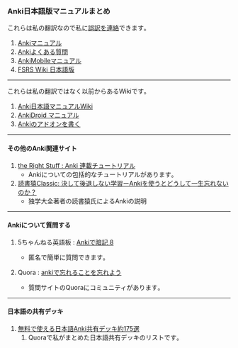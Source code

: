 ### Anki日本語版マニュアルまとめ

これらは私の翻訳なので私に[誤訳を連絡](https://forms.gle/FeBrhcgasYfYcQkZ7)できます｡

1. [Ankiマニュアル](https://shigeyukey.github.io/anki-manual-jp/)
1. [Ankiよくある質問](https://shigeyukey.github.io/Anki-faqs-jp/)
1. [AnkiMobileマニュアル](https://shigeyukey.github.io/ankimobile-docs-jp/)
1. [FSRS Wiki 日本語版](https://shigeyukey.github.io/FSRS-jp/)

----

これらは私の翻訳ではなく以前からあるWikiです｡

1. [Anki日本語マニュアルWiki](https://wikiwiki.jp/rage2050/)
1. [AnkiDroid マニュアル](https://ankidroid.org/docs/manual-ja.html)
1. [Ankiのアドオンを書く](https://t-cool.github.io/anki-addon-docs-ja/)


----
#### その他のAnki関連サイト

1. [the Right Stuff : Anki 連載チュートリアル](https://rs.luminousspice.com/index-how-to-anki/)
    * Ankiについての包括的なチュートリアルがあります｡
1. [読書猿Classic: 決して後退しない学習ーAnkiを使うとどうして一生忘れないのか？](https://readingmonkey.blog.fc2.com/blog-entry-678.html)
    * 独学大全著者の読書猿氏によるAnkiの説明


----
#### Ankiについて質問する

1. 5ちゃんねる英語板 : [Ankiで暗記 8](https://itest.5ch.net/lavender/test/read.cgi/english/1667462453)
    * 匿名で簡単に質問できます｡

1. Quora : [ankiで忘れることを忘れよう](https://ankiflashcards.quora.com/)
    * 質問サイトのQuoraにコミュニティがあります｡

----

#### 日本語の共有デッキ

1. [無料で使える日本語Anki共有デッキ約175選](https://ankideckjp.quora.com/%E7%84%A1%E6%96%99%E3%81%A7%E4%BD%BF%E3%81%88%E3%82%8B-%E6%97%A5%E6%9C%AC%E8%AA%9E%E9%99%90%E5%AE%9AAnki%E5%85%B1%E6%9C%89%E3%83%87%E3%83%83%E3%82%AD%E7%B4%84175%E9%81%B8)
    1. Quoraで私がまとめた日本語共有デッキのリストです｡

